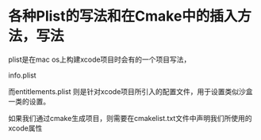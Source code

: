 # 各种Plist的写法和在Cmake中的插入方法，写法

plist是在mac os上构建xcode项目时会有的一个项目写法，

info.plist

而entitlements.plist 则是针对xcode项目所引入的配置文件，用于设置类似沙盒一类的设置。

如果我们通过cmake生成项目，则需要在cmakelist.txt文件中声明我们所使用的xcode属性